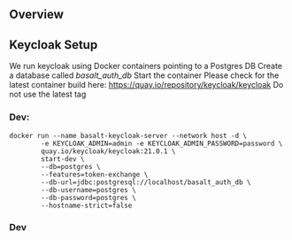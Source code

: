 
## Overview

## Keycloak Setup
We run keycloak using Docker containers pointing to a Postgres DB
Create a database called *basalt_auth_db*
Start the container
Please check for the latest container build here: https://quay.io/repository/keycloak/keycloak
Do not use the latest tag
### Dev:
```shell
docker run --name basalt-keycloak-server --network host -d \
        -e KEYCLOAK_ADMIN=admin -e KEYCLOAK_ADMIN_PASSWORD=password \
        quay.io/keycloak/keycloak:21.0.1 \
        start-dev \
        --db=postgres \
        --features=token-exchange \
        --db-url=jdbc:postgresql://localhost/basalt_auth_db \
        --db-username=postgres \
        --db-password=postgres \
        --hostname-strict=false
```
### Dev